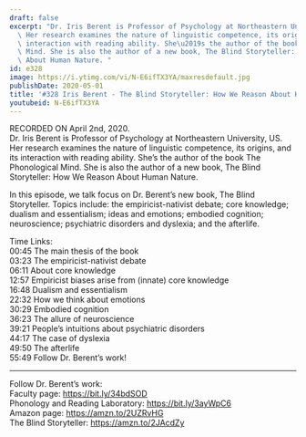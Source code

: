 ```yaml
---
draft: false
excerpt: "Dr. Iris Berent is Professor of Psychology at Northeastern University, US.\
  \ Her research examines the nature of linguistic competence, its origins, and its\
  \ interaction with reading ability. She\u2019s the author of the book The Phonological\
  \ Mind. She is also the author of a new book, The Blind Storyteller: How We Reason\
  \ About Human Nature. "
id: e328
image: https://i.ytimg.com/vi/N-E6ifTX3YA/maxresdefault.jpg
publishDate: 2020-05-01
title: '#328 Iris Berent - The Blind Storyteller: How We Reason About Human Nature'
youtubeid: N-E6ifTX3YA
---
```

RECORDED ON April 2nd, 2020.  
Dr. Iris Berent is Professor of Psychology at Northeastern University, US. Her research examines the nature of linguistic competence, its origins, and its interaction with reading ability. She’s the author of the book The Phonological Mind. She is also the author of a new book, The Blind Storyteller: How We Reason About Human Nature. 

In this episode, we talk focus on Dr. Berent’s new book, The Blind Storyteller. Topics include: the empiricist-nativist debate; core knowledge; dualism and essentialism; ideas and emotions; embodied cognition; neuroscience; psychiatric disorders and dyslexia; and the afterlife.

Time Links:  
00:45  The main thesis of the book  
03:23  The empiricist-nativist debate  
06:11  About core knowledge  
12:57  Empiricist biases arise from (innate) core knowledge  
16:48  Dualism and essentialism  
22:32  How we think about emotions  
30:29  Embodied cognition  
36:23  The allure of neuroscience  
39:21  People’s intuitions about psychiatric disorders  
44:17  The case of dyslexia  
49:50  The afterlife  
55:49  Follow Dr. Berent’s work!

---

Follow Dr. Berent’s work:  
Faculty page: https://bit.ly/34bdSOD  
Phonology and Reading Laboratory: https://bit.ly/3ayWpC6  
Amazon page: https://amzn.to/2UZRvHG  
The Blind Storyteller: https://amzn.to/2JAcdZy
